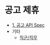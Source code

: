 # 공고 제휴

* [1. 공고 API Spec](공고%20API%20Spec.md)
* 기타
    * [직군/직무](external/jobs.md)
    <!-- * [기업유형](external/) -->
    <!-- * [산업유형](external/) -->
    <!-- * [채용유형](external/) -->
    <!-- * [채용유형](external/) -->
